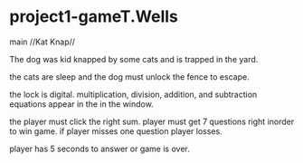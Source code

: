 




# project1-gameT.Wells

 main
//Kat Knap//

The dog was kid knapped by some cats and is trapped in the yard.

the cats are sleep and the dog must unlock the fence to escape.

the lock is digital. multiplication, division, addition, and subtraction equations appear in the in the window.

the player must click the right sum. player must get 7 questions right inorder to win game. if player misses one question player losses.

player has 5 seconds to answer or game is over.

